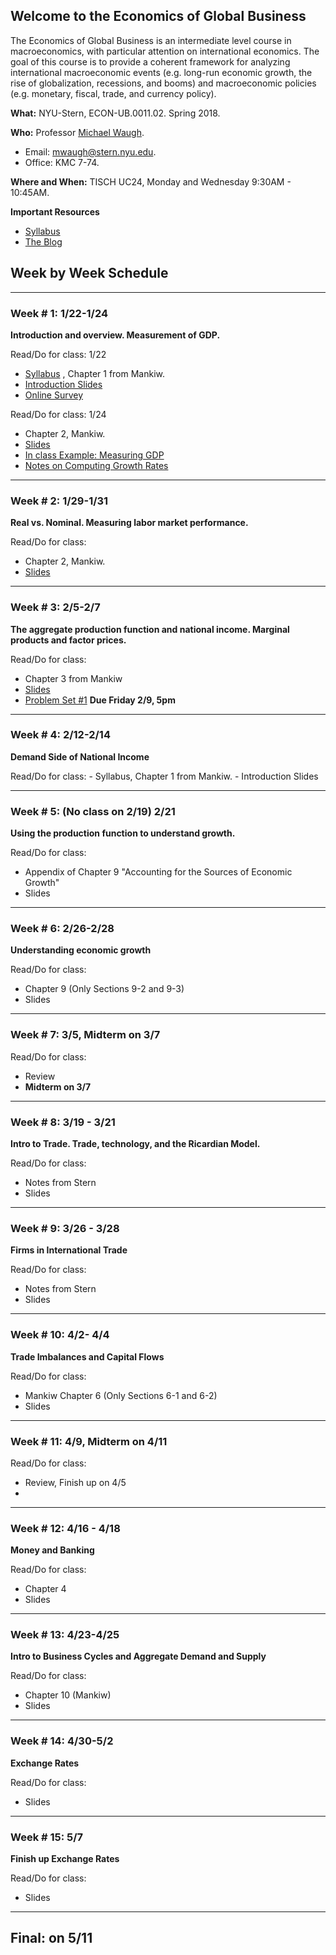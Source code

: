 ## Welcome to the Economics of Global Business

The Economics of Global Business is an intermediate level course in macroeconomics, with particular attention on international economics. The goal of this course is to provide a coherent framework for analyzing international macroeconomic events (e.g. long-run economic growth, the rise of globalization, recessions, and booms) and macroeconomic policies (e.g. monetary, fiscal, trade, and currency policy).

**What:** NYU-Stern, ECON-UB.0011.02. Spring 2018.

**Who:** Professor [Michael Waugh](https://www.waugheconomics.com).
- Email: [mwaugh@stern.nyu.edu](mailto:mwaugh@stern.nyu.edu).
- Office: KMC 7-74.

**Where and When:** TISCH UC24, Monday and Wednesday 9:30AM - 10:45AM.

**Important Resources**
- [Syllabus](https://github.com/mwaugh0328/EGB/raw/master/materials/syllabus/syllabus_waugh_egb_spring_2018.pdf)  
- [The Blog](egb_blog.md)


## Week by Week Schedule

---

### Week # 1:  1/22-1/24
**Introduction and overview. Measurement of GDP.**

Read/Do for class: 1/22
  - [Syllabus](https://github.com/mwaugh0328/EGB/raw/master/materials/syllabus/syllabus_waugh_egb_spring_2018.pdf) , Chapter 1 from Mankiw.
  - [Introduction Slides](https://github.com/mwaugh0328/EGB/raw/master/materials/intro/week1.intro_egb.pdf)
  - [Online Survey](https://goo.gl/forms/SHPrtRM5rBcKXtUj2)

Read/Do for class: 1/24
  - Chapter 2, Mankiw.
  - [Slides](https://github.com/mwaugh0328/EGB/raw/master/materials/measurement/week1.measurement_egb.pdf)
  - [In class Example: Measuring GDP](https://github.com/mwaugh0328/EGB/raw/master/materials/measurement/inclass_gdp.pdf)
  - [Notes on Computing Growth Rates](https://github.com/mwaugh0328/EGB/raw/master/materials/measurement/notes_growth_rates.pdf)

---

### Week # 2: 1/29-1/31
**Real vs. Nominal. Measuring labor market performance.**

Read/Do for class:
  - Chapter 2, Mankiw.
  - [Slides](https://github.com/mwaugh0328/EGB/raw/master/materials/measurement/week1.measurement_egb.pdf)

---

### Week # 3: 2/5-2/7
**The aggregate production function and national income. Marginal products and factor prices.**

Read/Do for class:
  - Chapter 3 from Mankiw
  - [Slides](https://github.com/mwaugh0328/EGB/raw/master/materials/week2/week2.national_income.pdf)
  - [Problem Set #1](https://github.com/mwaugh0328/EGB/raw/master/materials/problem_sets/egb.ps1.pdf) **Due Friday 2/9, 5pm**

---
### Week # 4: 2/12-2/14
**Demand Side of National Income**

Read/Do for class:
    - Syllabus, Chapter 1 from Mankiw.
    - Introduction Slides

---

### Week # 5: (No class on 2/19) 2/21
**Using the production function to understand growth.**

Read/Do for class:
  - Appendix of Chapter 9 "Accounting for the Sources of Economic Growth"
  - Slides

---

### Week # 6: 2/26-2/28

**Understanding economic growth**

Read/Do for class:
  - Chapter 9 (Only Sections 9-2 and 9-3)
  - Slides

---

### Week # 7: 3/5, **Midterm on 3/7**
Read/Do for class:
  - Review
  - **Midterm on 3/7**

---

### Week # 8: 3/19 - 3/21

**Intro to Trade. Trade, technology, and the Ricardian Model.**

Read/Do for class:
  - Notes from Stern
  - Slides

---

### Week # 9: 3/26 - 3/28

**Firms in International Trade**

Read/Do for class:
  - Notes from Stern
  - Slides

---

### Week # 10: 4/2- 4/4

**Trade Imbalances and Capital Flows**

Read/Do for class:
  - Mankiw Chapter 6 (Only Sections 6-1 and 6-2)
  - Slides

---

### Week # 11: 4/9, **Midterm on 4/11**

Read/Do for class:
  - Review, Finish up on 4/5
  -

---

### Week # 12: 4/16 - 4/18

**Money and Banking**

Read/Do for class:
  - Chapter 4
  - Slides

---

### Week # 13: 4/23-4/25

**Intro to Business Cycles and Aggregate Demand and Supply**

Read/Do for class:
  - Chapter 10 (Mankiw)
  - Slides


---

### Week # 14: 4/30-5/2

**Exchange Rates**

Read/Do for class:
  - Slides

---
### Week # 15: 5/7

**Finish up Exchange Rates**

Read/Do for class:
  - Slides

---

## Final: on 5/11
